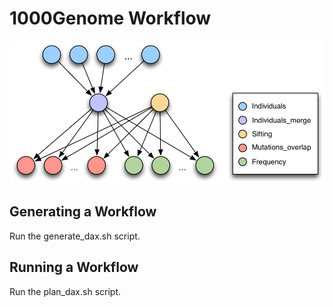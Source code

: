 # 1000Genome Workflow

<img src="docs/images/1000genome.png?raw=true" width="600">

Generating a Workflow
---------------------
Run the generate_dax.sh script.

Running a Workflow
-------------------
Run the plan_dax.sh script.
